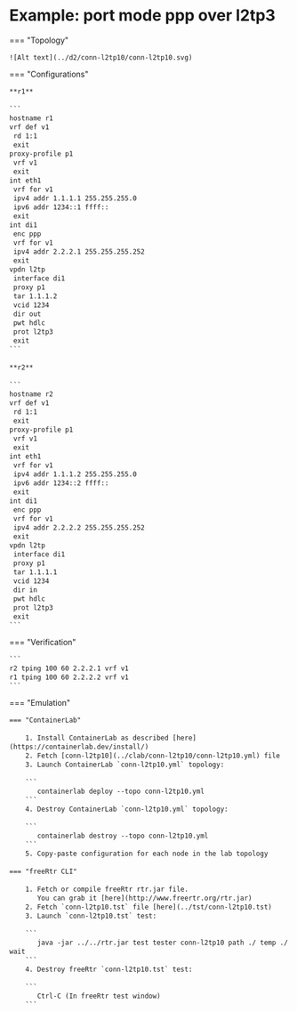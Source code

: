 # Example: port mode ppp over l2tp3

=== "Topology"

    ![Alt text](../d2/conn-l2tp10/conn-l2tp10.svg)

=== "Configurations"

    **r1**

    ```
    hostname r1
    vrf def v1
     rd 1:1
     exit
    proxy-profile p1
     vrf v1
     exit
    int eth1
     vrf for v1
     ipv4 addr 1.1.1.1 255.255.255.0
     ipv6 addr 1234::1 ffff::
     exit
    int di1
     enc ppp
     vrf for v1
     ipv4 addr 2.2.2.1 255.255.255.252
     exit
    vpdn l2tp
     interface di1
     proxy p1
     tar 1.1.1.2
     vcid 1234
     dir out
     pwt hdlc
     prot l2tp3
     exit
    ```

    **r2**

    ```
    hostname r2
    vrf def v1
     rd 1:1
     exit
    proxy-profile p1
     vrf v1
     exit
    int eth1
     vrf for v1
     ipv4 addr 1.1.1.2 255.255.255.0
     ipv6 addr 1234::2 ffff::
     exit
    int di1
     enc ppp
     vrf for v1
     ipv4 addr 2.2.2.2 255.255.255.252
     exit
    vpdn l2tp
     interface di1
     proxy p1
     tar 1.1.1.1
     vcid 1234
     dir in
     pwt hdlc
     prot l2tp3
     exit
    ```

=== "Verification"

    ```
    r2 tping 100 60 2.2.2.1 vrf v1
    r1 tping 100 60 2.2.2.2 vrf v1
    ```

=== "Emulation"

    === "ContainerLab"

        1. Install ContainerLab as described [here](https://containerlab.dev/install/)  
        2. Fetch [conn-l2tp10](../clab/conn-l2tp10/conn-l2tp10.yml) file  
        3. Launch ContainerLab `conn-l2tp10.yml` topology:  

        ```
           containerlab deploy --topo conn-l2tp10.yml  
        ```
        4. Destroy ContainerLab `conn-l2tp10.yml` topology:  

        ```
           containerlab destroy --topo conn-l2tp10.yml  
        ```
        5. Copy-paste configuration for each node in the lab topology

    === "freeRtr CLI"

        1. Fetch or compile freeRtr rtr.jar file.  
           You can grab it [here](http://www.freertr.org/rtr.jar)  
        2. Fetch `conn-l2tp10.tst` file [here](../tst/conn-l2tp10.tst)  
        3. Launch `conn-l2tp10.tst` test:  

        ```
           java -jar ../../rtr.jar test tester conn-l2tp10 path ./ temp ./ wait
        ```
        4. Destroy freeRtr `conn-l2tp10.tst` test:  

        ```
           Ctrl-C (In freeRtr test window)
        ```

